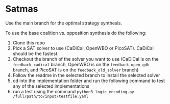 # Satmas

Use the main branch for the optimal strategy synthesis. 

To use the base coalition vs. opposition synthesis do the following:

1. Clone this repo
2. Pick a SAT solver to use (CaDiCal, OpenWBO or PicoSAT). CaDiCal should be the fastest.
3. Checkout the branch of the solver you want to use (CaDiCal is on the ```feedback_cadical``` branch, OpenWBO is on the ```feedback_open_gdb``` branch, and PicoSAT is on the ```feedback_old_solver``` branch)
4. Follow the readme in the selected branch to install the selected solver
5. cd into the implementation folder and run the following command to test any of the selected implementations
6. run a test using the command ```python3 logic_encoding.py /full/path/to/input/testfile.yaml```


